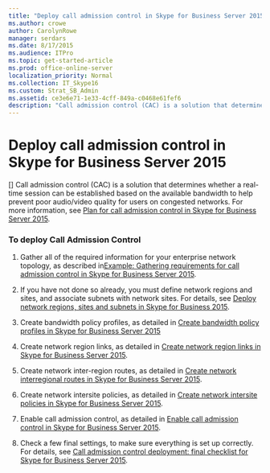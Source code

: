 ```yaml
---
title: "Deploy call admission control in Skype for Business Server 2015"
ms.author: crowe
author: CarolynRowe
manager: serdars
ms.date: 8/17/2015
ms.audience: ITPro
ms.topic: get-started-article
ms.prod: office-online-server
localization_priority: Normal
ms.collection: IT_Skype16
ms.custom: Strat_SB_Admin
ms.assetid: ce3e6e71-1e33-4cff-849a-c0468e61fef6
description: "Call admission control (CAC) is a solution that determines whether a real-time session can be established based on the available bandwidth to help prevent poor audio/video quality for users on congested networks. For more information, see Plan for call admission control in Skype for Business Server 2015."
---
```


# Deploy call admission control in Skype for Business Server 2015
[]
Call admission control (CAC) is a solution that determines whether a real-time session can be established based on the available bandwidth to help prevent poor audio/video quality for users on congested networks. For more information, see [Plan for call admission control in Skype for Business Server 2015](../../plan-your-deployment/enterprise-voice-solution/call-admission-control-0.md).
  
### To deploy Call Admission Control

1.  Gather all of the required information for your enterprise network topology, as described in[Example: Gathering requirements for call admission control in Skype for Business Server 2015](../../plan-your-deployment/enterprise-voice-solution/example-gathering-requirements.md).
    
2. If you have not done so already, you must define network regions and sites, and associate subnets with network sites. For details, see [Deploy network regions, sites and subnets in Skype for Business 2015](deploy-network.md).
    
3. Create bandwidth policy profiles, as detailed in [Create bandwidth policy profiles in Skype for Business Server 2015](create-bandwidth-policy-profiles.md)
    
4. Create network region links, as detailed in [Create network region links in Skype for Business Server 2015](create-network-region-links.md).
    
5. Create network inter-region routes, as detailed in [Create network interregional routes in Skype for Business Server 2015](create-network-interregional-routes.md).
    
6. Create network intersite policies, as detailed in [Create network intersite policies in Skype for Business Server 2015](create-network-intersite-policies.md).
    
7. Enable call admission control, as detailed in [Enable call admission control in Skype for Business Server 2015](enable-call-admission-control.md).
    
8. Check a few final settings, to make sure everything is set up correctly. For details, see [Call admission control deployment: final checklist for Skype for Business Server 2015](final-checklist.md).
    

